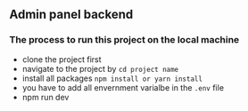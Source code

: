 ## Admin panel backend

### The process to run this project on the local machine

- clone the project first
- navigate to the project by `cd project name`
- install all packages `npm install or yarn install`
- you have to add all envernment varialbe in the `.env` file
- npm run dev
